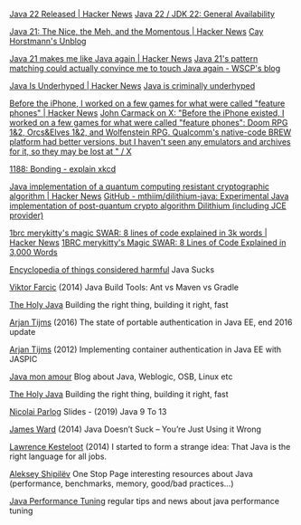 
[Java 22 Released | Hacker News](https://news.ycombinator.com/item?id=39755471)
[Java 22 / JDK 22: General Availability](https://mail.openjdk.org/pipermail/jdk-dev/2024-March/008827.html)

[Java 21: The Nice, the Meh, and the Momentous | Hacker News](https://news.ycombinator.com/item?id=37612975)
[Cay Horstmann's Unblog](https://horstmann.com/unblog/2023-09-19/index.html)

[Java 21 makes me like Java again | Hacker News](https://news.ycombinator.com/item?id=37538333)
[Java 21's pattern matching could actually convince me to touch Java again - WSCP's blog](https://wscp.dev/posts/tech/java-pattern-matching/)

[Java Is Underhyped | Hacker News](https://news.ycombinator.com/item?id=26827766)
[Java is criminally underhyped](https://jackson.sh/posts/2021-04-java-underrated/)

[Before the iPhone, I worked on a few games for what were called "feature phones" | Hacker News](https://news.ycombinator.com/item?id=27220657)
[John Carmack on X: "Before the iPhone existed, I worked on a few games for what were called "feature phones": Doom RPG 1&amp;2, Orcs&amp;Elves 1&amp;2, and Wolfenstein RPG. Qualcomm's native-code BREW platform had better versions, but I haven't seen any emulators and archives for it, so they may be lost at \" / X](https://twitter.com/id_aa_carmack/status/1395089205986988043)

[1188: Bonding - explain xkcd](https://explainxkcd.com/wiki/index.php/1188:_Bonding)

[Java implementation of a quantum computing resistant cryptographic algorithm | Hacker News](https://news.ycombinator.com/item?id=37984404)
[GitHub - mthiim/dilithium-java: Experimental Java implementation of post-quantum crypto algorithm Dilithium (including JCE provider)](https://github.com/mthiim/dilithium-java)

[1brc merykitty's magic SWAR: 8 lines of code explained in 3k words | Hacker News](https://news.ycombinator.com/item?id=39649732)
[1BRC merykitty's Magic SWAR: 8 Lines of Code Explained in 3,000 Words](https://questdb.io/blog/1brc-merykittys-magic-swar/)

[Encyclopedia of things considered harmful](http://harmful.cat-v.org/software/java)
Java Sucks

[Viktor Farcic](https://technologyconversations.com/2014/06/18/build-tools/)
(2014) Java Build Tools: Ant vs Maven vs Gradle

[The Holy Java](https://theholyjava.wordpress.com/)
Building the right thing, building it right, fast

[Arjan Tijms](http://arjan-tijms.omnifaces.org/2016/12/the-state-of-portable-authentication-in.html)
(2016) The state of portable authentication in Java EE, end 2016 update

[Arjan Tijms](http://arjan-tijms.omnifaces.org/2012/11/implementing-container-authentication.html)
(2012) Implementing container authentication in Java EE with JASPIC

[Java mon amour](http://www.javamonamour.org/)
Blog about Java, Weblogic, OSB, Linux etc

[The Holy Java](https://theholyjava.wordpress.com/)
Building the right thing, building it right, fast

[Nicolai Parlog](https://slides.codefx.org/java-x/#/)
Slides - (2019) Java 9 To 13

[James Ward](http://www.jamesward.com/2014/12/03/java-doesnt-suck-youre-just-using-it-wrong)
(2014) Java Doesn’t Suck – You’re Just Using it Wrong

[Lawrence Kesteloot](https://www.teamten.com/lawrence/writings/java-for-everything.html)
(2014) I started to form a strange idea: That Java is the right language for all jobs.

[Aleksey Shipilëv](https://shipilev.net/)
One Stop Page
interesting resources about Java (performance, benchmarks, memory, good/bad practices...)

[Java Performance Tuning](http://www.javaperformancetuning.com/)
regular tips and news about java performance tuning
